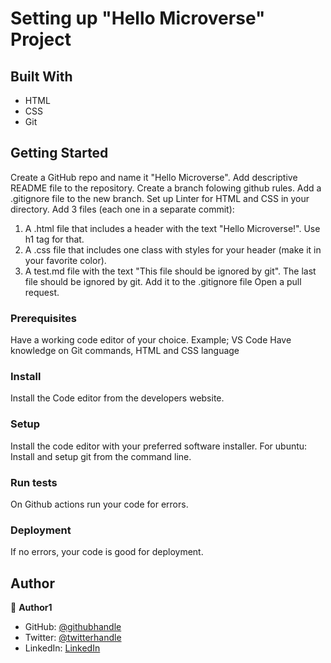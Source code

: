 
# Setting up "Hello Microverse" Project

## Built With

- HTML
- CSS
- Git

## Getting Started

Create a GitHub repo and name it "Hello Microverse".
Add descriptive README file to the repository.
Create a branch folowing github rules.
Add a .gitignore file to the new branch.
Set up Linter for HTML and CSS in your directory.
Add 3 files (each one in a separate commit):

1. A .html file that includes a header with the text "Hello Microverse!". Use h1 tag for that.
2. A .css file that includes one class with styles for your header (make it in your favorite color).
3. A test.md file with the text "This file should be ignored by git".
   The last file should be ignored by git. Add it to the .gitignore file
   Open a pull request.

### Prerequisites

Have a working code editor of your choice. Example; VS Code
Have knowledge on Git commands, HTML and CSS language

### Install

Install the Code editor from the developers website.

### Setup

Install the code editor with your preferred software installer.
For ubuntu: Install and setup git from the command line.

### Run tests

On Github actions run your code for errors.

### Deployment

If no errors, your code is good for deployment.

## Author

👤 **Author1**

- GitHub: [@githubhandle](https://github.com/kwambiee)
- Twitter: [@twitterhandle](https://twitter.com/Kwamboka)
- LinkedIn: [LinkedIn](https://linkedin.com/in/joy-kwamboka)

